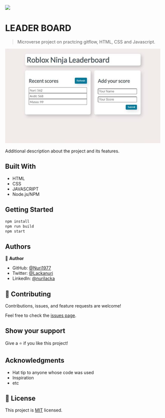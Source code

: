 ![](https://img.shields.io/badge/Microverse-blueviolet)

# LEADER BOARD

> Microverse project on practcing gitflow, HTML, CSS and Javascript.

![screenshot](./src/leaderboard.jpg)

Additional description about the project and its features.

## Built With

- HTML
- CSS
- JAVASCRIPT
- Node.js/NPM


## Getting Started

```
npm install
npm run build
npm start
```

## Authors

👤 **Author**

- GitHub: [@Nuri1977](https://github.com/Nuri1977)
- Twitter: [@Lackanuri](https://twitter.com/LackaNuri)
- LinkedIn: [@nurilacka](https://www.linkedin.com/in/nuri-lacka-7141b01ba/)


## 🤝 Contributing

Contributions, issues, and feature requests are welcome!

Feel free to check the [issues page](../../issues/).

## Show your support

Give a ⭐️ if you like this project!

## Acknowledgments

- Hat tip to anyone whose code was used
- Inspiration
- etc

## 📝 License

This project is [MIT](./MIT.md) licensed.